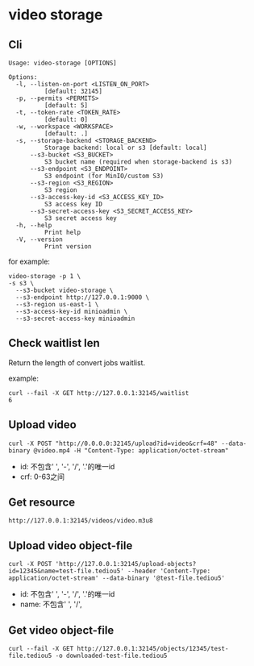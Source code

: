 # video storage

## Cli

```text
Usage: video-storage [OPTIONS]

Options:
  -l, --listen-on-port <LISTEN_ON_PORT>
          [default: 32145]
  -p, --permits <PERMITS>
          [default: 5]
  -t, --token-rate <TOKEN_RATE>
          [default: 0]
  -w, --workspace <WORKSPACE>
          [default: .]
  -s, --storage-backend <STORAGE_BACKEND>
          Storage backend: local or s3 [default: local]
      --s3-bucket <S3_BUCKET>
          S3 bucket name (required when storage-backend is s3)
      --s3-endpoint <S3_ENDPOINT>
          S3 endpoint (for MinIO/custom S3)
      --s3-region <S3_REGION>
          S3 region
      --s3-access-key-id <S3_ACCESS_KEY_ID>
          S3 access key ID
      --s3-secret-access-key <S3_SECRET_ACCESS_KEY>
          S3 secret access key
  -h, --help
          Print help
  -V, --version
          Print version
```

for example:

```shell
video-storage -p 1 \
-s s3 \
  --s3-bucket video-storage \
  --s3-endpoint http://127.0.0.1:9000 \
  --s3-region us-east-1 \
  --s3-access-key-id minioadmin \
  --s3-secret-access-key minioadmin
```

## Check waitlist len

Return the length of convert jobs waitlist.

example:

```shell
curl --fail -X GET http://127.0.0.1:32145/waitlist
6
```

## Upload video

```shell
curl -X POST "http://0.0.0.0:32145/upload?id=video&crf=48" --data-binary @video.mp4 -H "Content-Type: application/octet-stream"
```

- id: 不包含' ', '-', '/', '.'的唯一id
- crf: 0-63之间

## Get resource

```shell
http://127.0.0.1:32145/videos/video.m3u8
```

## Upload video object-file

```shell
curl -X POST 'http://127.0.0.1:32145/upload-objects?id=12345&name=test-file.tediou5' --header 'Content-Type: application/octet-stream' --data-binary '@test-file.tediou5'
```

- id: 不包含' ', '-', '/', '.'的唯一id
- name: 不包含' ', '/',

## Get video object-file

```shell
curl --fail -X GET http://127.0.0.1:32145/objects/12345/test-file.tediou5 -o downloaded-test-file.tediou5
```
